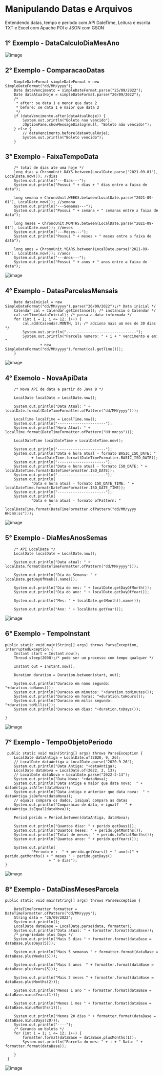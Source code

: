 # Manipulando Datas e Arquivos
Entendendo datas, tempo e período com API DateTime, Leitura e escrita TXT e Excel com Apache POI e JSON com GSON


## 1° Exemplo - DataCalculoDiaMesAno

  ![image](https://user-images.githubusercontent.com/11823640/192775083-6ff1d20b-46d1-4f8f-89e4-669f5c297327.png)

## 2° Exemplo - ComparacaoDatas

        SimpleDateFormat simpleDateFormat = new SimpleDateFormat("dd/MM/yyyy");
        Date dataVencimento = simpleDateFormat.parse("25/09/2022");
        Date dataAtualHoje = simpleDateFormat.parse("20/09/2022");
        /*
         * after: se data 1 e menor que data 2
         * before: se data 1 e maior que data 2
         */
        if (dataVencimento.after(dataAtualHoje)) {
            System.out.println("Boleto nao vencido");
            JOptionPane.showMessageDialog(null, "Boleto não vencido!");
        } else {
            // dataVencimento.before(dataAtualHoje);
            System.out.println("Boleto vencido");
        }

## 3° Exemplo - FaixaTempoData

  
        /* total de dias ate uma hoje */
        long dias = ChronoUnit.DAYS.between(LocalDate.parse("2021-09-01"), LocalDate.now()); //dias
        System.out.println("---Dias---");
        System.out.println("Possui " + dias + " dias entre a faixa de data");

        long semana = ChronoUnit.WEEKS.between(LocalDate.parse("2021-09-01"), LocalDate.now()); //semana
        System.out.println("---Semanas---");
        System.out.println("Possui " + semana + " semanas entre a faixa de data");

        long meses = ChronoUnit.MONTHS.between(LocalDate.parse("2021-09-01"), LocalDate.now()); //meses
        System.out.println("---Meses---");
        System.out.println("Possui " + meses + " meses entre a faixa de data");

        long anos = ChronoUnit.YEARS.between(LocalDate.parse("2021-09-01"), LocalDate.now()); //anos
        System.out.println("---Anos---");
        System.out.println("Possui " + anos + " anos entre a faixa de data");


   ![image](https://user-images.githubusercontent.com/11823640/192777619-7e2eb252-0b4e-47e5-a49a-3accec37540b.png)

## 4° Exemplo - DatasParcelasMensais

        Date dataInicial = new SimpleDateFormat("dd/MM/yyyy").parse("26/09/2022");/* Data inicial */
        Calendar cal = Calendar.getInstance(); /* instancio o Calendar */
        cal.setTime(dataInicial); /* passa a data informada */
        for (int i = 1; i <= 12; i++) {
            cal.add(Calendar.MONTH, 1); /* adciona mais um mes de 30 dias */
            System.out.println("--------------------------------");
            System.out.println("Parcela numero: " + i + " vencimento e em: "
                    + new SimpleDateFormat("dd/MM/yyyy").format(cal.getTime()));
        }
        
   ![image](https://user-images.githubusercontent.com/11823640/192778248-b0a4e535-568c-4576-8e3d-6df8c9c5acbe.png)

## 4° Exemolo - NovaApiData

        /* Nova API de data a partir do Java 8 */

        LocalDate localDate = LocalDate.now();

        System.out.println("Data Atual: " + localDate.format(DateTimeFormatter.ofPattern("dd/MM/yyyy")));

        LocalTime localTime = LocalTime.now();
        System.out.println("----------------------");
        System.out.println("Hora Atual: " + localTime.format(DateTimeFormatter.ofPattern("HH:mm:ss")));

        LocalDateTime localDateTime = LocalDateTime.now();

        System.out.println("----------------------");
        System.out.println("Data e hora atual - formato BASIC_ISO_DATE: "
                + localDateTime.format(DateTimeFormatter.BASIC_ISO_DATE));
        System.out.println("----------------------");
        System.out.println("Data e hora atual - formato ISO_DATE: " + localDateTime.format(DateTimeFormatter.ISO_DATE));
        System.out.println("----------------------");
        System.out.println(
                "Data e hora atual - formato ISO_DATE_TIME: " + localDateTime.format(DateTimeFormatter.ISO_DATE_TIME));
        System.out.println("----------------------");
        System.out.println(
                "Data e hora atual - formato ofPattern: "
                        + localDateTime.format(DateTimeFormatter.ofPattern("dd/MM/yyyy HH:mm:ss")));

   ![image](https://user-images.githubusercontent.com/11823640/192779019-86d23d7f-275f-452c-ad03-0c832136d7e4.png)

## 5° Exemplo - DiaMesAnosSemas
        
        /* API LocalDate */
        LocalDate localDate = LocalDate.now();

        System.out.println("Data atual: " + localDate.format(DateTimeFormatter.ofPattern("dd/MM/yyyy")));

        System.out.println("Dia da Semana: " + localDate.getDayOfWeek().name());

        System.out.println("Dia do mes: " + localDate.getDayOfMonth());
        System.out.println("Dia do ano: " + localDate.getDayOfYear());

        System.out.println("Mes: " + localDate.getMonth().name());

        System.out.println("Ano: " + localDate.getYear());

   ![image](https://user-images.githubusercontent.com/11823640/192781961-111bd7c8-4cba-49ca-a15e-7554528d5b20.png)

## 6° Exemplo - TempoInstant
        
    public static void main(String[] args) throws ParseException, InterruptedException {
        Instant start = Instant.now();
        Thread.sleep(2000);/* pode ser um processo com tempo qualquer */
        
        Instant out = Instant.now();
        
        Duration duration = Duration.between(start, out);
        
        System.out.println("Duracao em nano segundo: "+duration.toNanos());
        System.out.println("Duracao em minutos: "+duration.toMinutes());
        System.out.println("Duracao em horas: "+duration.toHours());
        System.out.println("Duracao em milis segundo: "+duration.toMillis());
        System.out.println("Duracao em dias: "+duration.toDays());
    
    }
     
   ![image](https://user-images.githubusercontent.com/11823640/192783271-1ffb01f7-22ea-4158-8ff7-c570475cce12.png)


## 7° Exemplo - TempoObjetoPeriodo

     public static void main(String[] args) throws ParseException {
        LocalDate dataAntiga = LocalDate.of(2020, 9, 26);
        // LocalDate dataAntiga = LocalDate.parse("2020-9-26");
        System.out.println("Data Antiga: "+dataAntiga);
        LocalDate dataNova = LocalDate.of(2022, 2, 13);
        // LocalDate dataNova = LocalDate.parse("2022-2-13");
        System.out.println("Data Nova: "+dataNova);
        System.out.println("Data antiga e maior que data nova:  " + dataAntiga.isAfter(dataNova));
        System.out.println("Data antiga e anterior que data nova:  " + dataAntiga.isBefore(dataNova));
        // equals compara os dados, isEqual compara as datas
        System.out.println("Comparacao de data, e igual?   " + dataAntiga.isEqual(dataNova));

        Period perido = Period.between(dataAntiga, dataNova);

        System.out.println("Quantos dias: " + perido.getDays());
        System.out.println("Quantos meses: " + perido.getMonths());
        System.out.println("Total de meses: " + perido.toTotalMonths());
        System.out.println("Quantos anos: " + perido.getYears());

        System.out.println(
                "Periodo e :  " + perido.getYears() + " ano(s)" + perido.getMonths() + " meses " + perido.getDays()
                        + " e dias");
    }
        
   ![image](https://user-images.githubusercontent.com/11823640/192267897-bb66c65a-3355-4a15-883f-e7eb34bd1a3e.png)


## 8° Exemplo - DataDiasMesesParcela

    public static void main(String[] args) throws ParseException {

        DateTimeFormatter formatter = DateTimeFormatter.ofPattern("dd/MM/yyyy");
        String data = "26/09/2022";
        System.out.println();
        LocalDate dataBase = LocalDate.parse(data, formatter);
        System.out.println("Data atual: " + formatter.format(dataBase));
        /* propriedade plus Days */
        System.out.println("Mais 5 dias " + formatter.format(dataBase = dataBase.plusDays(5)));

        System.out.println("Mais 5 semanas " + formatter.format(dataBase = dataBase.plusWeeks(5)));

        System.out.println("Mais 5 anos  " + formatter.format(dataBase = dataBase.plusYears(5)));

        System.out.println("Mais 2 meses " + formatter.format(dataBase = dataBase.plusMonths(2)));

        System.out.println("Menos 1 ano " + formatter.format(dataBase = dataBase.minusYears(1)));

        System.out.println("Menos 1 mes " + formatter.format(dataBase = dataBase.minusMonths(1)));

        System.out.println("Menos 20 dias " + formatter.format(dataBase = dataBase.minusDays(20)));
        System.out.println("----");
        /* Gerando um boleto */
        for (int i = 1; i <= 12; i++) {
            formatter.format(dataBase = dataBase.plusMonths(1));
            System.out.println("Parcela do mes: " + i + " Data: " + formatter.format(dataBase));

        }
     }

   ![image](https://user-images.githubusercontent.com/11823640/192278370-3de50fc5-eec6-42b0-b842-adb92a484fbb.png)
